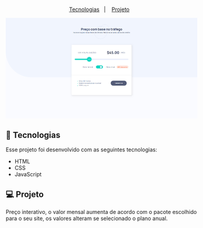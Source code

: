 <p align="center">
  <a href="#-tecnologias">Tecnologias</a>&nbsp;&nbsp;&nbsp;|&nbsp;&nbsp;&nbsp;
  <a href="#-projeto">Projeto</a>&nbsp;&nbsp;&nbsp;
</p>

<img src=".github/ph.PNG">

<br>

## 🚀 Tecnologias

Esse projeto foi desenvolvido com as seguintes tecnologias:

- HTML
- CSS
- JavaScript

## 💻 Projeto

Preço interativo, o valor mensal aumenta de acordo com o pacote escolhido para o seu site, os valores alteram se selecionado o plano anual.